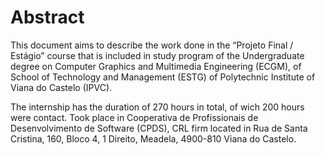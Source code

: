 # Abstract

This document aims to describe the work done in the “Projeto Final / Estágio” course that is included in study program of the Undergraduate degree on Computer Graphics and Multimedia Engineering (ECGM), of School of Technology and Management (ESTG) of Polytechnic Institute of Viana do Castelo (IPVC).

The internship has the duration of 270 hours in total, of wich 200 hours were contact. Took place in Cooperativa de Profissionais de Desenvolvimento de Software (CPDS), CRL firm located in Rua de Santa Cristina, 160, Bloco 4, 1 Direito, Meadela, 4900-810 Viana do Castelo.

#### &#x20;
